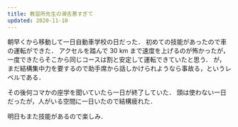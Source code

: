 ```yaml
---
title: 教習所先生の滑舌悪すぎて
updated: 2020-11-10
---
```


朝早くから移動して一日自動車学校の日だった．
初めての技能があったので車の運転ができた．
アクセルを踏んで 30 km まで速度を上げるのが怖かったが，一度できたらそこから同じコースは割と安定して運転できていたと思う．
が，まだ結構集中力を要するので助手席から話しかけられようなら事故る，というレベルである．

その後何コマかの座学を聞いていたら一日が終了していた．
頭は使わない一日だったが，人がいる空間に一日いたので結構疲れた．

明日もまた技能があるので楽しみ．
